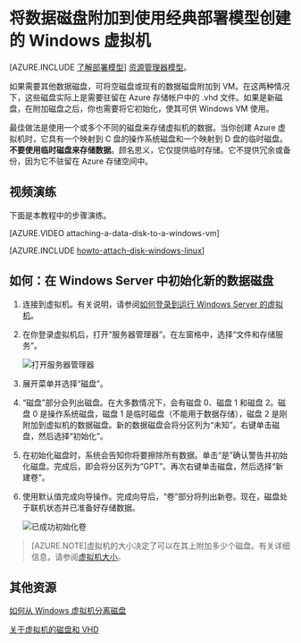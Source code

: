 <properties
	pageTitle="将磁盘附加到虚拟机 | Microsoft Azure"
	description="将数据磁盘附加到使用经典部署模型创建的 Windows 虚拟机并进行初始化。"
	services="virtual-machines, storage"
	documentationCenter=""
	authors="cynthn"
	manager="timlt"
	editor="tysonn"
	tags="azure-service-management"/>

<tags
	ms.service="virtual-machines"
	ms.date="10/14/2015"
	wacn.date=""/>


# 将数据磁盘附加到使用经典部署模型创建的 Windows 虚拟机

[AZURE.INCLUDE [了解部署模型](../includes/learn-about-deployment-models-classic-include.md)] [资源管理器模型](/documentation/articles/virtual-machines-attach-disk-preview)。

如果需要其他数据磁盘，可将空磁盘或现有的数据磁盘附加到 VM。在这两种情况下，这些磁盘实际上是需要驻留在 Azure 存储帐户中的 .vhd 文件。如果是新磁盘，在附加磁盘之后，你也需要将它初始化，使其可供 Windows VM 使用。

最佳做法是使用一个或多个不同的磁盘来存储虚拟机的数据。当你创建 Azure 虚拟机时，它具有一个映射到 C 盘的操作系统磁盘和一个映射到 D 盘的临时磁盘。**不要使用临时磁盘来存储数据**。顾名思义，它仅提供临时存储。它不提供冗余或备份，因为它不驻留在 Azure 存储空间中。

## 视频演练

下面是本教程中的步骤演练。

[AZURE.VIDEO attaching-a-data-disk-to-a-windows-vm]

[AZURE.INCLUDE [howto-attach-disk-windows-linux](../includes/howto-attach-disk-windows-linux.md)]

## <a id="initializeinWS"></a>如何：在 Windows Server 中初始化新的数据磁盘

1. 连接到虚拟机。有关说明，请参阅[如何登录到运行 Windows Server 的虚拟机][logon]。

2. 在你登录虚拟机后，打开“服务器管理器”。在左窗格中，选择“文件和存储服务”。

	![打开服务器管理器](./media/storage-windows-attach-disk/fileandstorageservices.png)

3. 展开菜单并选择“磁盘”。

4. “磁盘”部分会列出磁盘。在大多数情况下，会有磁盘 0、磁盘 1 和磁盘 2。磁盘 0 是操作系统磁盘，磁盘 1 是临时磁盘（不能用于数据存储），磁盘 2 是刚附加到虚拟机的数据磁盘。新的数据磁盘会将分区列为“未知”。右键单击磁盘，然后选择“初始化”。

5.	在初始化磁盘时，系统会告知你将要擦除所有数据。单击“是”确认警告并初始化磁盘。完成后，即会将分区列为“GPT”。再次右键单击磁盘，然后选择“新建卷”。

6.	使用默认值完成向导操作。完成向导后，“卷”部分将列出新卷。现在，磁盘处于联机状态并已准备好存储数据。

	![已成功初始化卷](./media/storage-windows-attach-disk/newvolumecreated.png)

> [AZURE.NOTE]虚拟机的大小决定了可以在其上附加多少个磁盘。有关详细信息，请参阅[虚拟机大小](/documentation/articles/virtual-machines-size-specs)。

## 其他资源

[如何从 Windows 虚拟机分离磁盘](/documentation/articles/storage-windows-detach-disk)

[关于虚拟机的磁盘和 VHD](/documentation/articles/virtual-machines-disks-vhds)

[logon]: virtual-machines-log-on-windows-server.md

<!---HONumber=Mooncake_1207_2015-->